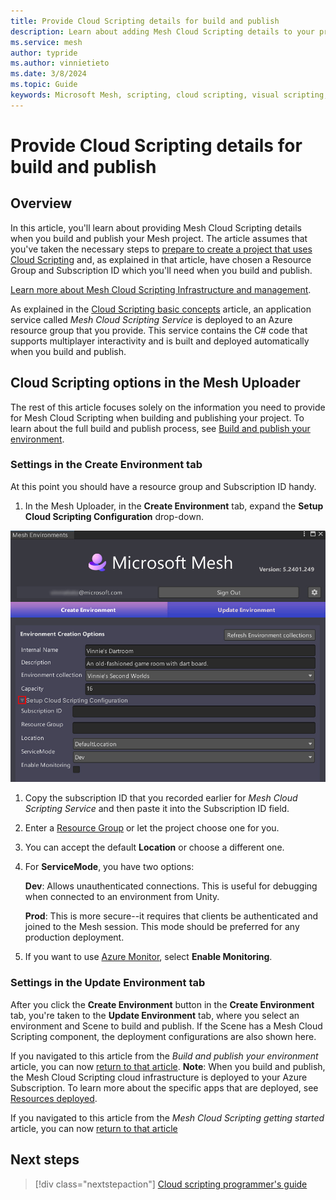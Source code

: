 ```yaml
---
title: Provide Cloud Scripting details for build and publish
description: Learn about adding Mesh Cloud Scripting details to your project when you build and publish.
ms.service: mesh
author: typride
ms.author: vinnietieto
ms.date: 3/8/2024
ms.topic: Guide
keywords: Microsoft Mesh, scripting, cloud scripting, visual scripting, coding, Mesh Uploader, Uploader, 
---
```


# Provide Cloud Scripting details for build and publish

## Overview

In this article, you'll learn about providing Mesh Cloud Scripting details when you build and publish your Mesh project. The article assumes that you've taken the necessary steps to [prepare to create a project that uses Cloud Scripting](./cloud-scripting-prepare-for-your-project.md) and, as explained in that article, have chosen a Resource Group and Subscription ID which you'll need when you build and publish.

[Learn more about Mesh Cloud Scripting Infrastructure and management](cloud-scripting-setup-infrastructure.md).

As explained in the [Cloud Scripting basic concepts](./cloud-scripting-basic-concepts.md) article, an application service called *Mesh Cloud Scripting Service* is deployed to an Azure resource group that you provide. This service contains the C# code that supports multiplayer interactivity and is built and deployed automatically when you build and publish.

## Cloud Scripting options in the Mesh Uploader

The rest of this article focuses solely on the information you need to provide for Mesh Cloud Scripting when building and publishing your project. To learn about the full build and publish process, see [Build and publish your environment](../../make-your-environment-available/build-and-publish-your-environment.md).

### Settings in the Create Environment tab

At this point you should have a resource group and Subscription ID handy.

1. In the Mesh Uploader, in the **Create Environment** tab, expand the **Setup Cloud Scripting Configuration** drop-down.

![_______](../../../media/mesh-scripting/provide-details/001-uploader-setup-scripting-dropdown.jpg)

1. Copy the subscription ID that you recorded earlier for *Mesh Cloud Scripting Service* and then paste it into the Subscription ID field.  
1. Enter a [Resource Group](./cloud-scripting-setup-on-your-system.md#resource-group) or let the project choose one for you.  
1. You can accept the default **Location** or choose a different one.

1. For **ServiceMode**, you have two options:

    **Dev**: Allows unauthenticated connections. This is useful for debugging when connected to an environment from Unity.

    **Prod**: This is more secure--it requires that clients be authenticated and joined to the Mesh session. This mode should be preferred for any production deployment.

1. If you want to use [Azure Monitor](./cloud-scripting-troubleshooting.md#b-azure-monitor), select **Enable Monitoring**.

### Settings in the Update Environment tab

After you click the **Create Environment** button in the **Create Environment** tab, you're taken to the **Update Environment** tab, where you select an environment and Scene to build and publish. If the Scene has a Mesh Cloud Scripting component, the deployment configurations are also shown here.

If you navigated to this article from the *Build and publish your environment* article, you can now [return to that article](../../make-your-environment-available/build-and-publish-your-environment.md#create-your-environment). **Note**: When you build and publish, the Mesh Cloud Scripting cloud infrastructure is deployed to your Azure Subscription. To learn more about the specific apps that are deployed, see [Resources deployed](./cloud-scripting-setup-infrastructure.md#resources-deployed).

If you navigated to this article from the *Mesh Cloud Scripting getting started* article, you can now [return to that article](./cloud-scripting-getting-started.md)

## Next steps

   > [!div class="nextstepaction"]
   > [Cloud scripting programmer's guide](./cloud-scripting-programmers-guide.md)
